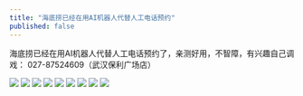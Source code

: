 ```yaml
---
title: "海底捞已经在用AI机器人代替人工电话预约"
published: false
---
```

海底捞已经在用AI机器人代替人工电话预约了，亲测好用，不智障，有兴趣自己调戏： 027-87524609（武汉保利广场店）

![](./1.jpg)
![](./2.jpg)
![](./3.jpg)
![](./4.jpg)
![](./5.jpg)
![](./6.jpg)
![](./7.jpg)
![](./8.jpg)
![](./9.jpg)
